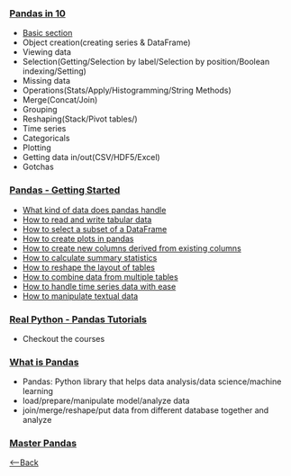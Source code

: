 ### [Pandas in 10]()
* [Basic section](https://pandas.pydata.org/pandas-docs/stable/user_guide/basics.html#basics)
* Object creation(creating series & DataFrame)
* Viewing data
* Selection(Getting/Selection by label/Selection by position/Boolean indexing/Setting)
* Missing data
* Operations(Stats/Apply/Histogramming/String Methods)
* Merge(Concat/Join)
* Grouping
* Reshaping(Stack/Pivot tables/)
* Time series
* Categoricals
* Plotting
* Getting data in/out(CSV/HDF5/Excel)
* Gotchas
### [Pandas - Getting Started]()
* [What kind of data does pandas handle](https://pandas.pydata.org/pandas-docs/stable/getting_started/intro_tutorials/01_table_oriented.html)
* [How to read and write tabular data](https://pandas.pydata.org/pandas-docs/stable/getting_started/intro_tutorials/02_read_write.html)
* [How to select a subset of a DataFrame](https://pandas.pydata.org/pandas-docs/stable/getting_started/intro_tutorials/03_subset_data.html)
* [How to create plots in pandas](https://pandas.pydata.org/pandas-docs/stable/getting_started/intro_tutorials/04_plotting.html)
* [How to create new columns derived from existing columns](https://pandas.pydata.org/pandas-docs/stable/getting_started/intro_tutorials/05_add_columns.html)
* [How to calculate summary statistics](https://pandas.pydata.org/pandas-docs/stable/getting_started/intro_tutorials/06_calculate_statistics.html)
* [How to reshape the layout of tables](https://pandas.pydata.org/pandas-docs/stable/getting_started/intro_tutorials/07_reshape_table_layout.html)
* [How to combine data from multiple tables](https://pandas.pydata.org/pandas-docs/stable/getting_started/intro_tutorials/08_combine_dataframes.html)
* [How to handle time series data with ease](https://pandas.pydata.org/pandas-docs/stable/getting_started/intro_tutorials/09_timeseries.html)
* [How to manipulate textual data](https://pandas.pydata.org/pandas-docs/stable/getting_started/intro_tutorials/10_text_data.html)

### [Real Python - Pandas Tutorials]()
* Checkout the courses

### [What is Pandas]()

* Pandas: Python library that helps data analysis/data science/machine learning
* load/prepare/manipulate model/analyze data
* join/merge/reshape/put data from different database together and analyze


### [Master Pandas]()
[<--Back](README.md)